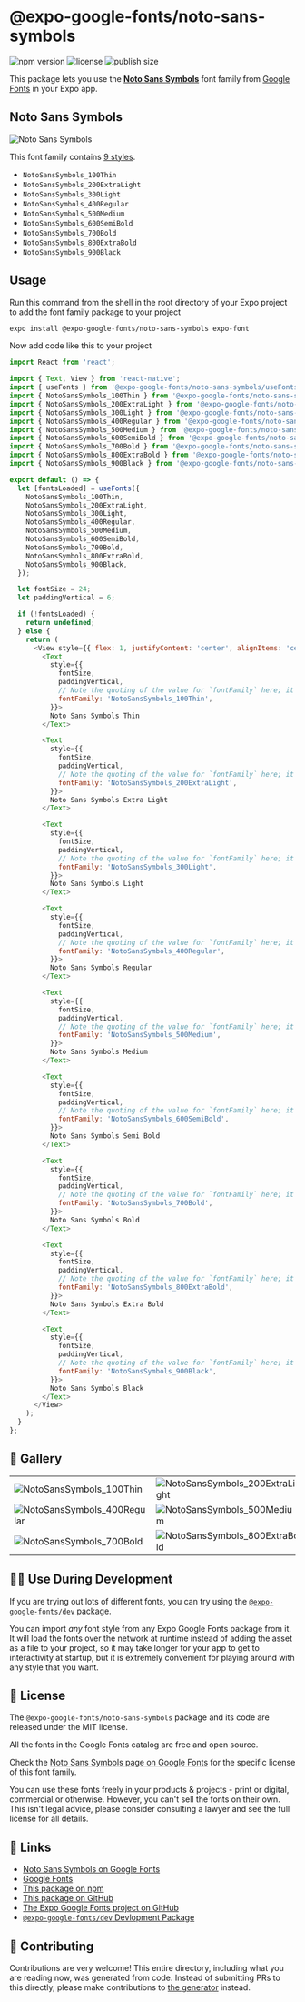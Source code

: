 # @expo-google-fonts/noto-sans-symbols

![npm version](https://flat.badgen.net/npm/v/@expo-google-fonts/noto-sans-symbols)
![license](https://flat.badgen.net/github/license/expo/google-fonts)
![publish size](https://flat.badgen.net/packagephobia/install/@expo-google-fonts/noto-sans-symbols)

This package lets you use the [**Noto Sans Symbols**](https://fonts.google.com/specimen/Noto+Sans+Symbols) font family from [Google Fonts](https://fonts.google.com/) in your Expo app.

## Noto Sans Symbols

![Noto Sans Symbols](./font-family.png)

This font family contains [9 styles](#-gallery).

- `NotoSansSymbols_100Thin`
- `NotoSansSymbols_200ExtraLight`
- `NotoSansSymbols_300Light`
- `NotoSansSymbols_400Regular`
- `NotoSansSymbols_500Medium`
- `NotoSansSymbols_600SemiBold`
- `NotoSansSymbols_700Bold`
- `NotoSansSymbols_800ExtraBold`
- `NotoSansSymbols_900Black`

## Usage

Run this command from the shell in the root directory of your Expo project to add the font family package to your project
```sh
expo install @expo-google-fonts/noto-sans-symbols expo-font
```

Now add code like this to your project
```js
import React from 'react';

import { Text, View } from 'react-native';
import { useFonts } from '@expo-google-fonts/noto-sans-symbols/useFonts';
import { NotoSansSymbols_100Thin } from '@expo-google-fonts/noto-sans-symbols/100Thin';
import { NotoSansSymbols_200ExtraLight } from '@expo-google-fonts/noto-sans-symbols/200ExtraLight';
import { NotoSansSymbols_300Light } from '@expo-google-fonts/noto-sans-symbols/300Light';
import { NotoSansSymbols_400Regular } from '@expo-google-fonts/noto-sans-symbols/400Regular';
import { NotoSansSymbols_500Medium } from '@expo-google-fonts/noto-sans-symbols/500Medium';
import { NotoSansSymbols_600SemiBold } from '@expo-google-fonts/noto-sans-symbols/600SemiBold';
import { NotoSansSymbols_700Bold } from '@expo-google-fonts/noto-sans-symbols/700Bold';
import { NotoSansSymbols_800ExtraBold } from '@expo-google-fonts/noto-sans-symbols/800ExtraBold';
import { NotoSansSymbols_900Black } from '@expo-google-fonts/noto-sans-symbols/900Black';

export default () => {
  let [fontsLoaded] = useFonts({
    NotoSansSymbols_100Thin,
    NotoSansSymbols_200ExtraLight,
    NotoSansSymbols_300Light,
    NotoSansSymbols_400Regular,
    NotoSansSymbols_500Medium,
    NotoSansSymbols_600SemiBold,
    NotoSansSymbols_700Bold,
    NotoSansSymbols_800ExtraBold,
    NotoSansSymbols_900Black,
  });

  let fontSize = 24;
  let paddingVertical = 6;

  if (!fontsLoaded) {
    return undefined;
  } else {
    return (
      <View style={{ flex: 1, justifyContent: 'center', alignItems: 'center' }}>
        <Text
          style={{
            fontSize,
            paddingVertical,
            // Note the quoting of the value for `fontFamily` here; it expects a string!
            fontFamily: 'NotoSansSymbols_100Thin',
          }}>
          Noto Sans Symbols Thin
        </Text>

        <Text
          style={{
            fontSize,
            paddingVertical,
            // Note the quoting of the value for `fontFamily` here; it expects a string!
            fontFamily: 'NotoSansSymbols_200ExtraLight',
          }}>
          Noto Sans Symbols Extra Light
        </Text>

        <Text
          style={{
            fontSize,
            paddingVertical,
            // Note the quoting of the value for `fontFamily` here; it expects a string!
            fontFamily: 'NotoSansSymbols_300Light',
          }}>
          Noto Sans Symbols Light
        </Text>

        <Text
          style={{
            fontSize,
            paddingVertical,
            // Note the quoting of the value for `fontFamily` here; it expects a string!
            fontFamily: 'NotoSansSymbols_400Regular',
          }}>
          Noto Sans Symbols Regular
        </Text>

        <Text
          style={{
            fontSize,
            paddingVertical,
            // Note the quoting of the value for `fontFamily` here; it expects a string!
            fontFamily: 'NotoSansSymbols_500Medium',
          }}>
          Noto Sans Symbols Medium
        </Text>

        <Text
          style={{
            fontSize,
            paddingVertical,
            // Note the quoting of the value for `fontFamily` here; it expects a string!
            fontFamily: 'NotoSansSymbols_600SemiBold',
          }}>
          Noto Sans Symbols Semi Bold
        </Text>

        <Text
          style={{
            fontSize,
            paddingVertical,
            // Note the quoting of the value for `fontFamily` here; it expects a string!
            fontFamily: 'NotoSansSymbols_700Bold',
          }}>
          Noto Sans Symbols Bold
        </Text>

        <Text
          style={{
            fontSize,
            paddingVertical,
            // Note the quoting of the value for `fontFamily` here; it expects a string!
            fontFamily: 'NotoSansSymbols_800ExtraBold',
          }}>
          Noto Sans Symbols Extra Bold
        </Text>

        <Text
          style={{
            fontSize,
            paddingVertical,
            // Note the quoting of the value for `fontFamily` here; it expects a string!
            fontFamily: 'NotoSansSymbols_900Black',
          }}>
          Noto Sans Symbols Black
        </Text>
      </View>
    );
  }
};

```

## 🔡 Gallery


||||
|-|-|-|
|![NotoSansSymbols_100Thin](.//100Thin/NotoSansSymbols_100Thin.ttf.png)|![NotoSansSymbols_200ExtraLight](.//200ExtraLight/NotoSansSymbols_200ExtraLight.ttf.png)|![NotoSansSymbols_300Light](.//300Light/NotoSansSymbols_300Light.ttf.png)||
|![NotoSansSymbols_400Regular](.//400Regular/NotoSansSymbols_400Regular.ttf.png)|![NotoSansSymbols_500Medium](.//500Medium/NotoSansSymbols_500Medium.ttf.png)|![NotoSansSymbols_600SemiBold](.//600SemiBold/NotoSansSymbols_600SemiBold.ttf.png)||
|![NotoSansSymbols_700Bold](.//700Bold/NotoSansSymbols_700Bold.ttf.png)|![NotoSansSymbols_800ExtraBold](.//800ExtraBold/NotoSansSymbols_800ExtraBold.ttf.png)|![NotoSansSymbols_900Black](.//900Black/NotoSansSymbols_900Black.ttf.png)||


## 👩‍💻 Use During Development

If you are trying out lots of different fonts, you can try using the [`@expo-google-fonts/dev` package](https://github.com/freeboub/google-fonts/tree/master/font-packages/dev#readme).

You can import *any* font style from any Expo Google Fonts package from it. It will load the fonts
over the network at runtime instead of adding the asset as a file to your project, so it may take longer
for your app to get to interactivity at startup, but it is extremely convenient
for playing around with any style that you want.

## 📖 License

The `@expo-google-fonts/noto-sans-symbols` package and its code are released under the MIT license.

All the fonts in the Google Fonts catalog are free and open source.

Check the [Noto Sans Symbols page on Google Fonts](https://fonts.google.com/specimen/Noto+Sans+Symbols) for the specific license of this font family.

You can use these fonts freely in your products & projects - print or digital, commercial or otherwise. However, you can't sell the fonts on their own. This isn't legal advice, please consider consulting a lawyer and see the full license for all details.

## 🔗 Links

- [Noto Sans Symbols on Google Fonts](https://fonts.google.com/specimen/Noto+Sans+Symbols)
- [Google Fonts](https://fonts.google.com/)
- [This package on npm](https://www.npmjs.com/package/@expo-google-fonts/noto-sans-symbols)
- [This package on GitHub](https://github.com/freeboub/google-fonts/tree/master/font-packages/noto-sans-symbols)
- [The Expo Google Fonts project on GitHub](https://github.com/freeboub/google-fonts)
- [`@expo-google-fonts/dev` Devlopment Package](https://github.com/freeboub/google-fonts/tree/master/font-packages/dev)

## 🤝 Contributing

Contributions are very welcome! This entire directory, including what you are reading now, was generated from code. Instead of submitting PRs to this directly, please make contributions to [the generator](https://github.com/freeboub/google-fonts/tree/master/packages/generator) instead.
